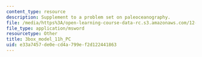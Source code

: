 ```yaml
---
content_type: resource
description: Supplement to a problem set on paleoceanography.
file: /media/https%3A/open-learning-course-data-rc.s3.amazonaws.com/12-740-paleoceanography-spring-2008/e33a7457de0ecd4a799ef2d122441863_3box_model_11h_PC.xls
file_type: application/msword
resourcetype: Other
title: 3box_model_11h_PC
uid: e33a7457-de0e-cd4a-799e-f2d122441863
---
```


